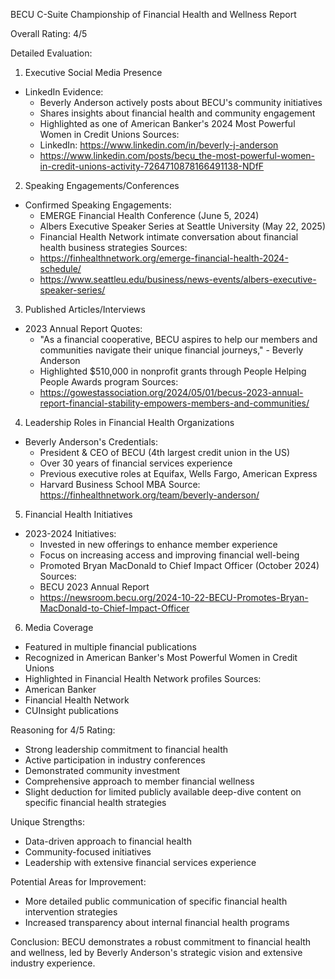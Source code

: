 BECU C-Suite Championship of Financial Health and Wellness Report

Overall Rating: 4/5

Detailed Evaluation:

1. Executive Social Media Presence
- LinkedIn Evidence:
  - Beverly Anderson actively posts about BECU's community initiatives
  - Shares insights about financial health and community engagement
  - Highlighted as one of American Banker's 2024 Most Powerful Women in Credit Unions
  Sources: 
  - LinkedIn: https://www.linkedin.com/in/beverly-j-anderson
  - https://www.linkedin.com/posts/becu_the-most-powerful-women-in-credit-unions-activity-7264710878166491138-NDfF

2. Speaking Engagements/Conferences
- Confirmed Speaking Engagements:
  - EMERGE Financial Health Conference (June 5, 2024)
  - Albers Executive Speaker Series at Seattle University (May 22, 2025)
  - Financial Health Network intimate conversation about financial health business strategies
  Sources:
  - https://finhealthnetwork.org/emerge-financial-health-2024-schedule/
  - https://www.seattleu.edu/business/news-events/albers-executive-speaker-series/

3. Published Articles/Interviews
- 2023 Annual Report Quotes:
  - "As a financial cooperative, BECU aspires to help our members and communities navigate their unique financial journeys," - Beverly Anderson
  - Highlighted $510,000 in nonprofit grants through People Helping People Awards program
  Sources:
  - https://gowestassociation.org/2024/05/01/becus-2023-annual-report-financial-stability-empowers-members-and-communities/

4. Leadership Roles in Financial Health Organizations
- Beverly Anderson's Credentials:
  - President & CEO of BECU (4th largest credit union in the US)
  - Over 30 years of financial services experience
  - Previous executive roles at Equifax, Wells Fargo, American Express
  - Harvard Business School MBA
  Source: https://finhealthnetwork.org/team/beverly-anderson/

5. Financial Health Initiatives
- 2023-2024 Initiatives:
  - Invested in new offerings to enhance member experience
  - Focus on increasing access and improving financial well-being
  - Promoted Bryan MacDonald to Chief Impact Officer (October 2024)
  Sources:
  - BECU 2023 Annual Report
  - https://newsroom.becu.org/2024-10-22-BECU-Promotes-Bryan-MacDonald-to-Chief-Impact-Officer

6. Media Coverage
- Featured in multiple financial publications
- Recognized in American Banker's Most Powerful Women in Credit Unions
- Highlighted in Financial Health Network profiles
Sources:
- American Banker
- Financial Health Network
- CUInsight publications

Reasoning for 4/5 Rating:
- Strong leadership commitment to financial health
- Active participation in industry conferences
- Demonstrated community investment
- Comprehensive approach to member financial wellness
- Slight deduction for limited publicly available deep-dive content on specific financial health strategies

Unique Strengths:
- Data-driven approach to financial health
- Community-focused initiatives
- Leadership with extensive financial services experience

Potential Areas for Improvement:
- More detailed public communication of specific financial health intervention strategies
- Increased transparency about internal financial health programs

Conclusion:
BECU demonstrates a robust commitment to financial health and wellness, led by Beverly Anderson's strategic vision and extensive industry experience.